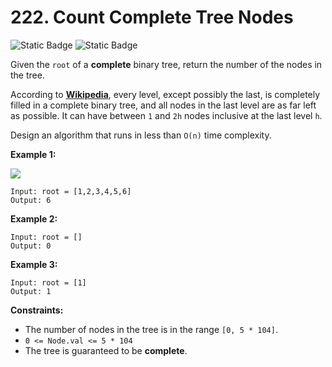 # 222. Count Complete Tree Nodes
![Static Badge](https://img.shields.io/badge/Easy-gray)
![Static Badge](https://img.shields.io/badge/python-3670A0?style=for-the-badge&logo=python&logoColor=ffdd54)

Given the `root` of a **complete** binary tree, return the number of the nodes in the tree.

According to **[Wikipedia](http://en.wikipedia.org/wiki/Binary_tree#Types_of_binary_trees)**, every level, except possibly the last, is completely filled in a complete binary tree, and all nodes in the last level are as far left as possible. It can have between `1` and `2h` nodes inclusive at the last level `h`.

Design an algorithm that runs in less than `O(n)` time complexity.

**Example 1:**

<img src="https://assets.leetcode.com/uploads/2021/01/14/complete.jpg" />

```
Input: root = [1,2,3,4,5,6]
Output: 6

```

**Example 2:**

```
Input: root = []
Output: 0

```

**Example 3:**

```
Input: root = [1]
Output: 1

```

**Constraints:**

- The number of nodes in the tree is in the range `[0, 5 * 104]`.
- `0 <= Node.val <= 5 * 104`
- The tree is guaranteed to be **complete**.